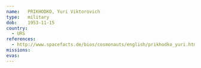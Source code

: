 ```yaml
---
name:	PRIKHODKO, Yuri Viktorovich 
type:	military
dob:	1953-11-15
country:
  - URS
references:
  - http://www.spacefacts.de/bios/cosmonauts/english/prikhodko_yuri.htm
missions:
evas:
---
```

